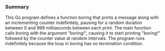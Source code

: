 ### Summary
This Go program defines a function boring that prints a message along with an incrementing counter indefinitely, pausing for a random duration between 0 and 999 milliseconds between each print. The main function calls boring with the argument "boring!", causing it to start printing "boring!" followed by the counter value at random intervals. The program runs indefinitely because the loop in boring has no termination condition.